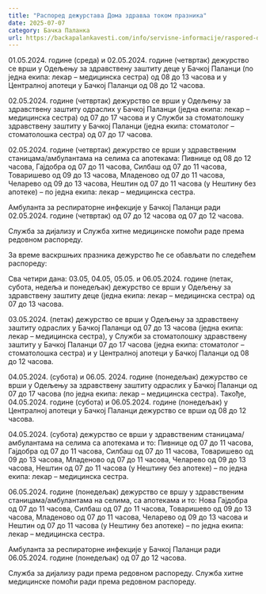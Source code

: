 ```yaml
---
title: "Распоред дежурстава Дома здравља током празника"
date: 2025-07-07
category: Бачка Паланка
url: https://backapalankavesti.com/info/servisne-informacije/raspored-dezurstava-doma-zdravlja-tokom-praznika/
---
```


01.05.2024. године (среда) и 02.05.2024. године (четвртак) дежурство се врши у Одељењу за здравствену заштиту деце у Бачкој Паланци (по једна екипа: лекар – медицинска сестра) од 08 до 13 часова и у Централној апотеци у Бачкој Паланци од 08 до 12 часова.

02.05.2024. године (четвртак) дежурство се врши у Одељењу за здравствену заштиту одраслих у Бачкој Паланци (једна екипа: лекар – медицинска сестра) од 07 до 17 часова и у Служби за стоматолошку здравствену заштиту у Бачкој Паланци (једна екипа: стоматолог – стоматолошка сестра) од 07 до 17 часова.

02.05.2024. године (четвртак) дежурство се врши у здравственим станицама/амбулантама на селима са апотекама: Пивнице од 08 до 12 часова, Гајдобра од 07 до 11 часова, Силбаш од 07 до 11 часова, Товаришево од 09 до 13 часова, Младеново од 07 до 11 часова, Челарево од 09 до 13 часова, Нештин од 07 до 11 часова (у Нештину без апотеке) – по једна екипа: лекар – медицинска сестра.

Амбуланта за респираторне инфекције у Бачкој Паланци ради 02.05.2024. године (четвртак) од 07 до 12 часова од 07 до 12 часова.

Служба за дијализу и Служба хитне медицинске помоћи раде према редовном распореду.

За време васкршњих празника дежурство ће се обављати по следећем распореду:

Сва четири дана: 03.05, 04.05, 05.05. и 06.05.2024. године (петак, субота, недеља и понедељак) дежурство се врши у Одељењу за здравствену заштиту деце (једна екипа: лекар – медицинска сестра) од 07 до 13 часова.

03.05.2024. (петак) дежурство се врши у Одељењу за здравствену заштиту одраслих у Бачкој Паланци од 07 до 13 часова (једна екипа: лекар – медицинска сестра), у Служби за стоматолошку здравствену заштиту у Бачкој Паланци 07 до 17 часова (једна екипа: стоматолог – стоматолошка сестра) и у Централној апотеци у Бачкој Паланци од 08 до 12 часова.

04.05.2024. (субота) и 06.05. 2024. године (понедељак) дежурство се врши у Одељењу за здравствену заштиту одраслих у Бачкој Паланци од 07 до 17 часова (по једна екипа: лекар – медицинска сестра). Такође, 04.05.2024. године (субота) и 06.05.2024. године (понедељак) у Централној апотеци у Бачкој Паланци дежурство се врши од 08 до 12 часова.

04.05.2024. (субота) дежурство се врши у здравственим станицама/амбулантама на селима са апотекама и то: Пивнице од 07 до 11 часова, Гајдобра од 07 до 11 часова, Силбаш од 07 до 11 часова, Товаришево од 09 до 13 часова, Младеново од 07 до 11 часова, Челарево од 09 до 13 часова, Нештин од 07 до 11 часова (у Нештину без апотеке) – по једна екипа: лекар – медицинска сестра.

06.05.2024. године (понедељак) дежурство се вршу у здравственим станицама/амбулантама на селима, са апотекама и то: Нова Гајдобра од 07 до 11 часова, Силбаш од 07 до 11 часова, Товаришево од 09 до 13 часова, Младеново од 07 до 11 часова, Челарево од 09 до 13 часова и Нештин од 07 до 11 часова (у Нештину без апотеке) – по једна екипа: лекар – медицинска сестра.

Амбуланта за респираторне инфекције у Бачкој Паланци ради 06.05.2024. године (понедељак) од 07 до 12 часова.

Служба за дијализу ради према редовном распореду. Служба хитне медицинске помоћи ради према редовном распореду.
